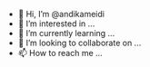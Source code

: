 - 👋 Hi, I’m @andikameidi
- 👀 I’m interested in ...
- 🌱 I’m currently learning ...
- 💞️ I’m looking to collaborate on ...
- 📫 How to reach me ...

<!---
andikameidi/andikameidi is a ✨ special ✨ repository because its `README.md` (this file) appears on your GitHub profile.
You can click the Preview link to take a look at your changes.
--->

